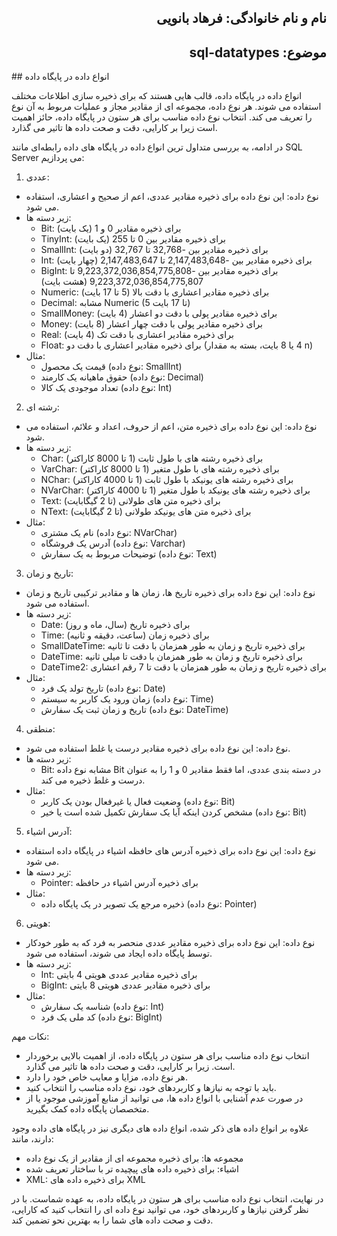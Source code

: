 <h2 dir="rtl">نام و نام خانوادگی: فرهاد بانویی</h2>
<h2 dir="rtl">موضوع: sql-datatypes </h2>
## انواع داده در پایگاه داده

انواع داده در پایگاه داده، قالب هایی هستند که برای ذخیره سازی اطلاعات مختلف استفاده می شوند. هر نوع داده، مجموعه ای از مقادیر مجاز و عملیات مربوط به آن نوع را تعریف می کند. انتخاب نوع داده مناسب برای هر ستون در پایگاه داده، حائز اهمیت است زیرا بر کارایی، دقت و صحت داده ها تاثیر می گذارد.

در ادامه، به بررسی متداول ترین انواع داده در پایگاه های داده رابطه‌ای مانند SQL Server می پردازیم:

1. عددی:

* نوع داده: این نوع داده برای ذخیره مقادیر عددی، اعم از صحیح و اعشاری، استفاده می شود.
* زیر دسته ها:
    * Bit: برای ذخیره مقادیر 0 و 1 (یک بایت)
    * TinyInt: برای ذخیره مقادیر بین 0 تا 255 (یک بایت)
    * SmallInt: برای ذخیره مقادیر بین -32,768 تا 32,767 (دو بایت)
    * Int: برای ذخیره مقادیر بین -2,147,483,648 تا 2,147,483,647 (چهار بایت)
    * BigInt: برای ذخیره مقادیر بین -9,223,372,036,854,775,808 تا 9,223,372,036,854,775,807 (هشت بایت)
    * Numeric: برای ذخیره مقادیر اعشاری با دقت بالا (5 تا 17 بایت)
    * Decimal: مشابه Numeric (5 تا 17 بایت)
    * SmallMoney: برای ذخیره مقادیر پولی با دقت دو اعشار (4 بایت)
    * Money: برای ذخیره مقادیر پولی با دقت چهار اعشار (8 بایت)
    * Real: برای ذخیره مقادیر اعشاری با دقت تک (4 بایت)
    * Float: برای ذخیره مقادیر اعشاری با دقت دو (4 یا 8 بایت، بسته به مقدار n)
* مثال:
    * قیمت یک محصول (نوع داده: SmallInt)
    * حقوق ماهیانه یک کارمند (نوع داده: Decimal)
    * تعداد موجودی یک کالا (نوع داده: Int)

2. رشته ای:

* نوع داده: این نوع داده برای ذخیره متن، اعم از حروف، اعداد و علائم، استفاده می شود.
* زیر دسته ها:
    * Char: برای ذخیره رشته های با طول ثابت (1 تا 8000 کاراکتر)
    * VarChar: برای ذخیره رشته های با طول متغیر (1 تا 8000 کاراکتر)
    * NChar: برای ذخیره رشته های یونیکد با طول ثابت (1 تا 4000 کاراکتر)
    * NVarChar: برای ذخیره رشته های یونیکد با طول متغیر (1 تا 4000 کاراکتر)
    * Text: برای ذخیره متن های طولانی (تا 2 گیگابایت)
    * NText: برای ذخیره متن های یونیکد طولانی (تا 2 گیگابایت)
* مثال:
    * نام یک مشتری (نوع داده: NVarChar)
    * آدرس یک فروشگاه (نوع داده: Varchar)
    * توضیحات مربوط به یک سفارش (نوع داده: Text)

3. تاریخ و زمان:

* نوع داده: این نوع داده برای ذخیره تاریخ ها، زمان ها و مقادیر ترکیبی تاریخ و زمان استفاده می شود.
* زیر دسته ها:
    * Date: برای ذخیره تاریخ (سال، ماه و روز)
    * Time: برای ذخیره زمان (ساعت، دقیقه و ثانیه)
    * SmallDateTime: برای ذخیره تاریخ و زمان به طور همزمان با دقت تا ثانیه
    * DateTime: برای ذخیره تاریخ و زمان به طور همزمان با دقت تا میلی ثانیه
    * DateTime2: برای ذخیره تاریخ و زمان به طور همزمان با دقت تا 7 رقم اعشاری
* مثال:
    * تاریخ تولد یک فرد (نوع داده: Date)
    * زمان ورود یک کاربر به سیستم (نوع داده: Time)
    * تاریخ و زمان ثبت یک سفارش (نوع داده: DateTime)

4. منطقی:

* نوع داده: این نوع داده برای ذخیره مقادیر درست یا غلط استفاده می شود.
* زیر دسته ها:
    * Bit: مشابه نوع داده Bit در دسته بندی عددی، اما فقط مقادیر 0 و 1 را به عنوان درست و غلط ذخیره می کند.
* مثال:
    * وضعیت فعال یا غیرفعال بودن یک کاربر (نوع داده: Bit)
    * مشخص کردن اینکه آیا یک سفارش تکمیل شده است یا خیر (نوع داده: Bit)

5. آدرس اشیاء:

* نوع داده: این نوع داده برای ذخیره آدرس های حافظه اشیاء در پایگاه داده استفاده می شود.
* زیر دسته ها:
    * Pointer: برای ذخیره آدرس اشیاء در حافظه
* مثال:
    * ذخیره مرجع یک تصویر در یک پایگاه داده (نوع داده: Pointer)

6. هویتی:

* نوع داده: این نوع داده برای ذخیره مقادیر عددی منحصر به فرد که به طور خودکار توسط پایگاه داده ایجاد می شوند، استفاده می شود.
* زیر دسته ها:
    * Int: برای ذخیره مقادیر عددی هویتی 4 بایتی
    * BigInt: برای ذخیره مقادیر عددی هویتی 8 بایتی
* مثال:
    * شناسه یک سفارش (نوع داده: Int)
    * کد ملی یک فرد (نوع داده: BigInt)

نکات مهم:

* انتخاب نوع داده مناسب برای هر ستون در پایگاه داده، از اهمیت بالایی برخوردار است. زیرا بر کارایی، دقت و صحت داده ها تاثیر می گذارد.
* هر نوع داده، مزایا و معایب خاص خود را دارد.
* باید با توجه به نیازها و کاربردهای خود، نوع داده مناسب را انتخاب کنید.
* در صورت عدم آشنایی با انواع داده ها، می توانید از منابع آموزشی موجود یا از متخصصان پایگاه داده کمک بگیرید.

علاوه بر انواع داده های ذکر شده، انواع داده های دیگری نیز در پایگاه های داده وجود دارند، مانند:

* مجموعه ها: برای ذخیره مجموعه ای از مقادیر از یک نوع داده
* اشیاء: برای ذخیره داده های پیچیده تر با ساختار تعریف شده
* XML: برای ذخیره داده های XML

در نهایت، انتخاب نوع داده مناسب برای هر ستون در پایگاه داده، به عهده شماست. با در نظر گرفتن نیازها و کاربردهای خود، می توانید نوع داده ای را انتخاب کنید که کارایی، دقت و صحت داده های شما را به بهترین نحو تضمین کند.


<div dir="rtl">
</div>


<div dir="rtl">
</div>
